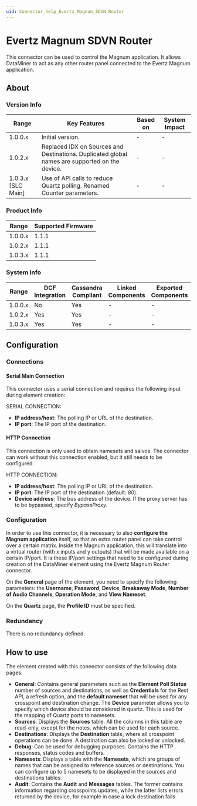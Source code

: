 ```yaml
---
uid: Connector_help_Evertz_Magnum_SDVN_Router
---
```


# Evertz Magnum SDVN Router

This connector can be used to control the Magnum application. It allows DataMiner to act as any other router panel connected to the Evertz Magnum application.

## About

### Version Info

| **Range**            | **Key Features**                                                                               | **Based on** | **System Impact** |
|----------------------|------------------------------------------------------------------------------------------------|--------------|-------------------|
| 1.0.0.x              | Initial version.                                                                               | \-           | \-                |
| 1.0.2.x              | Replaced IDX on Sources and Destinations. Duplicated global names are supported on the device. | \-           | \-                |
| 1.0.3.x \[SLC Main\] | Use of API calls to reduce Quartz polling. Renamed Counter parameters.                         | \-           | \-                |

### Product Info

| Range     | Supported Firmware     |
|-----------|------------------------|
| 1.0.0.x   | 1.1.1                  |
| 1.0.2.x   | 1.1.1                  |
| 1.0.3.x   | 1.1.1                  |

### System Info

| Range     | DCF Integration     | Cassandra Compliant     | Linked Components     | Exported Components     |
|-----------|---------------------|-------------------------|-----------------------|-------------------------|
| 1.0.0.x   | No                  | Yes                     | \-                    | \-                      |
| 1.0.2.x   | Yes                 | Yes                     | \-                    | \-                      |
| 1.0.3.x   | Yes                 | Yes                     | \-                    | \-                      |

## Configuration

### Connections

#### Serial Main Connection

This connector uses a serial connection and requires the following input during element creation:

SERIAL CONNECTION:

- **IP address/host**: The polling IP or URL of the destination.
- **IP port**: The IP port of the destination.

#### HTTP Connection

This connection is only used to obtain namesets and salvos. The connector can work without this connection enabled, but it still needs to be configured.

HTTP CONNECTION:

- **IP address/host**: The polling IP or URL of the destination.
- **IP port**: The IP port of the destination (default: *80*).
- **Device address**: The bus address of the device. If the proxy server has to be bypassed, specify *BypassProxy*.

### Configuration

In order to use this connector, it is necessary to also **configure the Magnum application** itself, so that an extra router panel can take control over a certain matrix. Inside the Magnum application, this will translate into a virtual router (with x inputs and y outputs) that will be made available on a certain IP/port. It is these IP/port settings that need to be configured during creation of the DataMiner element using the Evertz Magnum Router connector.

On the **General** page of the element, you need to specify the following parameters: the **Username**, **Password**, **Device**, **Breakaway Mode**, **Number of Audio Channels**, **Operation Mode**, and **View Nameset**.

On the **Quartz** page, the **Profile ID** must be specified.

### Redundancy

There is no redundancy defined.

## How to use

The element created with this connector consists of the following data pages:

- **General**: Contains general parameters such as the **Element Poll Status** number of sources and destinations, as well as **Credentials** for the Rest API, a refresh option, and the **default nameset** that will be used for any crosspoint and destination change. The **Device** parameter allows you to specify which device should be considered in quartz. This is used for the mapping of Quartz ports to namesets.
- **Sources**: Displays the **Sources** table. All the columns in this table are read-only, except for the notes, which can be used for each source.
- **Destinations**: Displays the **Destination** table, where all crosspoint operations can be done. A destination can also be locked or unlocked.
- **Debug**: Can be used for debugging purposes. Contains the HTTP responses, status codes and buffers.
- **Namesets**: Displays a table with the **Namesets**, which are groups of names that can be assigned to reference sources or destinations. You can configure up to 5 namesets to be displayed in the sources and destinations tables.
- **Audit**: Contains the **Audit** and **Messages** tables. The former contains information regarding crosspoints updates, while the latter lists errors returned by the device, for example in case a lock destination fails
